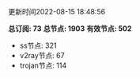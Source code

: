 更新时间2022-08-15 18:48:56

**总订阅: 73**
**总节点: 1903**
**有效节点: 502**
- ss节点: 321
- v2ray节点: 67
- trojan节点: 114
